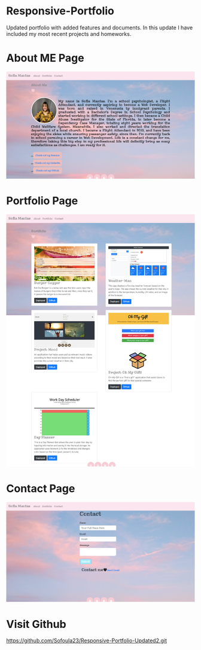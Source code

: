 # Responsive-Portfolio
Updated portfolio with added features and documents. In this update I have included my most recent projects and homeworks.


# About ME Page

![Profile](./images/profile.png)



# Portfolio Page

![portfolio](./images/portfolio.png)

# Contact Page

![contact](./images/contact.png)

# Visit Github

https://github.com/Sofoula23/Responsive-Portfolio-Updated2.git